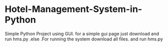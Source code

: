# Hotel-Management-System-in-Python
Simple Python Project using GUI.
for a simple gui page just download and run hms.py
.else
.For running the system download all files.
and run hms.py
